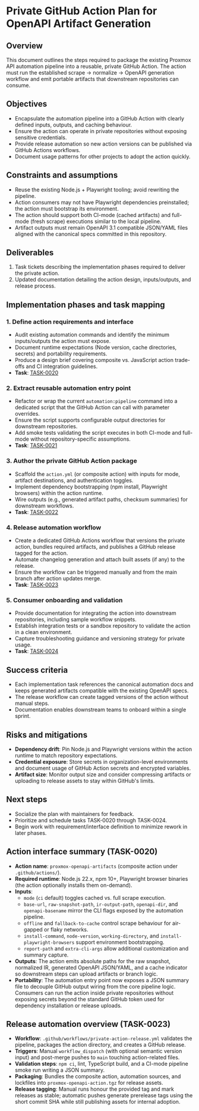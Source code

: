 # Private GitHub Action Plan for OpenAPI Artifact Generation

## Overview
This document outlines the steps required to package the existing Proxmox API
automation pipeline into a reusable, private GitHub Action. The action must
run the established scrape → normalize → OpenAPI generation workflow and emit
portable artifacts that downstream repositories can consume.

## Objectives
- Encapsulate the automation pipeline into a GitHub Action with clearly defined
  inputs, outputs, and caching behaviour.
- Ensure the action can operate in private repositories without exposing
  sensitive credentials.
- Provide release automation so new action versions can be published via
  GitHub Actions workflows.
- Document usage patterns for other projects to adopt the action quickly.

## Constraints and assumptions
- Reuse the existing Node.js + Playwright tooling; avoid rewriting the
  pipeline.
- Action consumers may not have Playwright dependencies preinstalled; the
  action must bootstrap its environment.
- The action should support both CI-mode (cached artifacts) and full-mode
  (fresh scrape) executions similar to the local pipeline.
- Artifact outputs must remain OpenAPI 3.1 compatible JSON/YAML files aligned
  with the canonical specs committed in this repository.

## Deliverables
1. Task tickets describing the implementation phases required to deliver the
   private action.
2. Updated documentation detailing the action design, inputs/outputs, and
   release process.

## Implementation phases and task mapping

### 1. Define action requirements and interface
- Audit existing automation commands and identify the minimum inputs/outputs
  the action must expose.
- Document runtime expectations (Node version, cache directories, secrets) and
  portability requirements.
- Produce a design brief covering composite vs. JavaScript action trade-offs
  and CI integration guidelines.
- **Task**: [TASK-0020](../tasks/TASK-0020-github-action-requirements.md)

### 2. Extract reusable automation entry point
- Refactor or wrap the current `automation:pipeline` command into a dedicated
  script that the GitHub Action can call with parameter overrides.
- Ensure the script supports configurable output directories for downstream
  repositories.
- Add smoke tests validating the script executes in both CI-mode and full-mode
  without repository-specific assumptions.
- **Task**: [TASK-0021](../tasks/TASK-0021-github-action-entrypoint.md)

### 3. Author the private GitHub Action package
- Scaffold the `action.yml` (or composite action) with inputs for mode,
  artifact destinations, and authentication toggles.
- Implement dependency bootstrapping (npm install, Playwright browsers) within
  the action runtime.
- Wire outputs (e.g., generated artifact paths, checksum summaries) for
  downstream workflows.
- **Task**: [TASK-0022](../tasks/TASK-0022-github-action-package.md)

### 4. Release automation workflow
- Create a dedicated GitHub Actions workflow that versions the private action,
  bundles required artifacts, and publishes a GitHub release tagged for the
  action.
- Automate changelog generation and attach built assets (if any) to the
  release.
- Ensure the workflow can be triggered manually and from the main branch after
  action updates merge.
- **Task**: [TASK-0023](../tasks/TASK-0023-github-action-release.md)

### 5. Consumer onboarding and validation
- Provide documentation for integrating the action into downstream
  repositories, including sample workflow snippets.
- Establish integration tests or a sandbox repository to validate the action
  in a clean environment.
- Capture troubleshooting guidance and versioning strategy for private usage.
- **Task**: [TASK-0024](../tasks/TASK-0024-github-action-adoption.md)

## Success criteria
- Each implementation task references the canonical automation docs and keeps
  generated artifacts compatible with the existing OpenAPI specs.
- The release workflow can create tagged versions of the action without manual
  steps.
- Documentation enables downstream teams to onboard within a single sprint.

## Risks and mitigations
- **Dependency drift**: Pin Node.js and Playwright versions within the action
  runtime to match repository expectations.
- **Credential exposure**: Store secrets in organization-level environments and
  document usage of GitHub Action secrets and encrypted variables.
- **Artifact size**: Monitor output size and consider compressing artifacts or
  uploading to release assets to stay within GitHub's limits.

## Next steps
- Socialize the plan with maintainers for feedback.
- Prioritize and schedule tasks TASK-0020 through TASK-0024.
- Begin work with requirement/interface definition to minimize rework in later
phases.

## Action interface summary (TASK-0020)

- **Action name**: `proxmox-openapi-artifacts` (composite action under
  `.github/actions/`).
- **Required runtime**: Node.js 22.x, npm 10+, Playwright browser binaries (the
  action optionally installs them on-demand).
- **Inputs**:
  - `mode` (`ci` default) toggles cached vs. full scrape execution.
  - `base-url`, `raw-snapshot-path`, `ir-output-path`, `openapi-dir`, and
    `openapi-basename` mirror the CLI flags exposed by the automation pipeline.
  - `offline` and `fallback-to-cache` control scrape behaviour for air-gapped
    or flaky networks.
  - `install-command`, `node-version`, `working-directory`, and
    `install-playwright-browsers` support environment bootstrapping.
  - `report-path` and `extra-cli-args` allow additional customization and
    summary capture.
- **Outputs**: The action emits absolute paths for the raw snapshot, normalized
  IR, generated OpenAPI JSON/YAML, and a cache indicator so downstream steps can
  upload artifacts or branch logic.
- **Portability**: The automation entry point now exposes a JSON summary file to
  decouple GitHub output wiring from the core pipeline logic. Consumers can run
  the action inside private repositories without exposing secrets beyond the
  standard GitHub token used for dependency installation or release uploads.

## Release automation overview (TASK-0023)

- **Workflow**: `.github/workflows/private-action-release.yml` validates the
  pipeline, packages the action directory, and creates a GitHub release.
- **Triggers**: Manual `workflow_dispatch` (with optional semantic version
  input) and post-merge pushes to `main` touching action-related files.
- **Validation steps**: `npm ci`, lint, TypeScript build, and a CI-mode pipeline
  smoke run writing a JSON summary.
- **Packaging**: Bundles the composite action, automation sources, and
  lockfiles into `proxmox-openapi-action.tgz` for release assets.
- **Release tagging**: Manual runs honour the provided tag and mark releases as
  stable; automatic pushes generate prerelease tags using the short commit SHA
  while still publishing assets for internal adoption.
